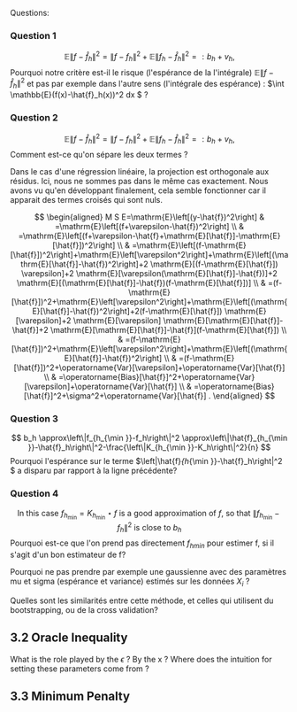 Questions:

### Question 1 
$$
\mathbb{E}\left\|f-\hat{f}_h\right\|^2=\left\|f-f_h\right\|^2+\mathbb{E}\left\|f_h-\hat{f}_h\right\|^2=: b_h+v_h,
$$
Pourquoi notre critère est-il le risque (l'espérance de la l'intégrale) $\mathbb{E}\left\|f-\hat{f}_h\right\|^2$ et pas par exemple dans l'autre sens (l'intégrale des espérance) : $\int \mathbb{E}(f(x)-\hat{f}_h(x))^2 dx $ ?

### Question 2
$$
\mathbb{E}\left\|f-\hat{f}_h\right\|^2=\left\|f-f_h\right\|^2+\mathbb{E}\left\|f_h-\hat{f}_h\right\|^2=: b_h+v_h,
$$
Comment est-ce qu'on sépare les deux termes ?

Dans le cas d'une régression linéaire, la projection est orthogonale aux résidus. Ici, nous ne sommes pas dans le même cas exactement.
Nous avons vu qu'en développant finalement, cela semble fonctionner car il apparait des termes croisés qui sont nuls.

$$
\begin{aligned}
M S E=\mathrm{E}\left[(y-\hat{f})^2\right] & =\mathrm{E}\left[(f+\varepsilon-\hat{f})^2\right] \\
& =\mathrm{E}\left[(f+\varepsilon-\hat{f}+\mathrm{E}[\hat{f}]-\mathrm{E}[\hat{f}])^2\right] \\
& =\mathrm{E}\left[(f-\mathrm{E}[\hat{f}])^2\right]+\mathrm{E}\left[\varepsilon^2\right]+\mathrm{E}\left[(\mathrm{E}[\hat{f}]-\hat{f})^2\right]+2 \mathrm{E}[(f-\mathrm{E}[\hat{f}]) \varepsilon]+2 \mathrm{E}[\varepsilon(\mathrm{E}[\hat{f}]-\hat{f})]+2 \mathrm{E}[(\mathrm{E}[\hat{f}]-\hat{f})(f-\mathrm{E}[\hat{f}])] \\
& =(f-\mathrm{E}[\hat{f}])^2+\mathrm{E}\left[\varepsilon^2\right]+\mathrm{E}\left[(\mathrm{E}[\hat{f}]-\hat{f})^2\right]+2(f-\mathrm{E}[\hat{f}]) \mathrm{E}[\varepsilon]+2 \mathrm{E}[\varepsilon] \mathrm{E}[\mathrm{E}[\hat{f}]-\hat{f}]+2 \mathrm{E}[\mathrm{E}[\hat{f}]-\hat{f}](f-\mathrm{E}[\hat{f}]) \\
& =(f-\mathrm{E}[\hat{f}])^2+\mathrm{E}\left[\varepsilon^2\right]+\mathrm{E}\left[(\mathrm{E}[\hat{f}]-\hat{f})^2\right] \\
& =(f-\mathrm{E}[\hat{f}])^2+\operatorname{Var}[\varepsilon]+\operatorname{Var}[\hat{f}] \\
& =\operatorname{Bias}[\hat{f}]^2+\operatorname{Var}[\varepsilon]+\operatorname{Var}[\hat{f}] \\
& =\operatorname{Bias}[\hat{f}]^2+\sigma^2+\operatorname{Var}[\hat{f}] .
\end{aligned}
$$

### Question 3 
$$
b_h \approx\left\|f_{h_{\min }}-f_h\right\|^2 \approx\left\|\hat{f}_{h_{\min }}-\hat{f}_h\right\|^2-\frac{\left\|K_{h_{\min }}-K_h\right\|^2}{n}
$$
Pourquoi l'espérance sur le terme $\left\|\hat{f}_{h_{\min }}-\hat{f}_h\right\|^2 $ a disparu par rapport à la ligne précédente? 



### Question 4 
$$
\text { In this case } f_{h_{\min }}=K_{h_{\min }} \star f \text { is a good approximation of } f \text {, so that }\left\|f_{h_{\min }}-f_h\right\|^2 \text { is close to } b_h
$$
Pourquoi est-ce que l'on prend pas directement $f_{hmin}$ pour estimer f, si il s'agit d'un bon estimateur de f? 

Pourquoi ne pas prendre par exemple une gaussienne avec des paramètres mu et sigma (espérance et variance) estimés sur les données $X_i$ ? 

Quelles sont les similarités entre cette méthode, et celles qui utilisent du bootstrapping, ou de la cross validation? 

## 3.2 Oracle Inequality
What is the role played by the $\epsilon$ ? By the x ? Where does the intuition for setting these parameters come from ?

## 3.3 Minimum Penalty